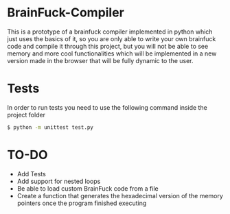 # BrainFuck-Compiler

This is a prototype of a brainfuck compiler implemented in python which just uses the basics of it, so you are only able to write your own brainfuck code and compile it through this project, but you will not be able to see memory and more cool functionalities which will be implemented in a new version made in the browser that will be fully dynamic to the user.

# Tests
In order to run tests you need to use the following command inside the project folder

```sh
$ python -m unittest test.py
```

# TO-DO
- Add Tests
- Add support for nested loops
- Be able to load custom BrainFuck code from a file
- Create a function that generates the hexadecimal version of the memory pointers once the program finished executing

